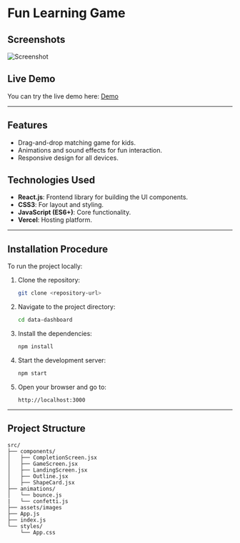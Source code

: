# Fun Learning Game

## Screenshots

![ Screenshot](https://github.com/user-attachments/assets/057e5c0c-717b-4ba8-b048-bf5133b40d21)

## Live Demo

You can try the live demo here: [Demo](https://kid-game-lokesh.vercel.app)

---

## Features

- Drag-and-drop matching game for kids.
- Animations and sound effects for fun interaction.
- Responsive design for all devices.

## **Technologies Used**

- **React.js**: Frontend library for building the UI components.
- **CSS3**: For layout and styling.
- **JavaScript (ES6+)**: Core functionality.
- **Vercel**: Hosting platform.

---

## **Installation Procedure**

To run the project locally:

1. Clone the repository:
   ```bash
   git clone <repository-url>
   ```
2. Navigate to the project directory:
   ```bash
   cd data-dashboard
   ```
3. Install the dependencies:
   ```bash
   npm install
   ```
4. Start the development server:
   ```bash
   npm start
   ```
5. Open your browser and go to:
   ```
   http://localhost:3000
   ```

---

## **Project Structure**

```plaintext
src/
├── components/
│   ├── CompletionScreen.jsx
│   ├── GameScreen.jsx
│   ├── LandingScreen.jsx
│   ├── Outline.jsx
│   ├── ShapeCard.jsx
├── animations/
│   └── bounce.js
|   └── confetti.js
├── assets/images
├── App.js
├── index.js
└── styles/
    └── App.css
```
